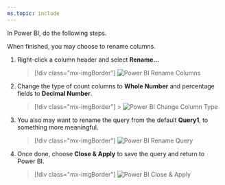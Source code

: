 ```yaml
---
ms.topic: include
---
```


In Power BI, do the following steps.

When finished, you may choose to rename columns.

1. Right-click a column header and select **Rename...**

   > [!div class="mx-imgBorder"]
   > ![Power BI Rename Columns](/azure/devops/report/powerbi/media/powerbi-rename-columns.png)

1. Change the type of count columns to **Whole Number** and percentage fields to **Decimal Number**.

   > [!div class="mx-imgBorder"] > ![Power BI Change Column Type](/azure/devops/report/powerbi/media/powerbi-change-column-type.png)

1. You also may want to rename the query from the default **Query1**, to something more meaningful.

   > [!div class="mx-imgBorder"]
   > ![Power BI Rename Query](/azure/devops/report/powerbi/media/powerbi-rename-query.png)

1. Once done, choose **Close & Apply** to save the query and return to Power BI.

   > [!div class="mx-imgBorder"]
   > ![Power BI Close & Apply](/azure/devops/report/powerbi/media/powerbi-close-apply.png)
